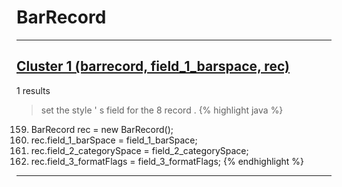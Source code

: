 # BarRecord

***

## [Cluster 1 (barrecord, field_1_barspace, rec)](./1)
1 results
> set the style ' s field for the 8 record . 
{% highlight java %}
159. BarRecord rec = new BarRecord();
161. rec.field_1_barSpace = field_1_barSpace;
162. rec.field_2_categorySpace = field_2_categorySpace;
163. rec.field_3_formatFlags = field_3_formatFlags;
{% endhighlight %}

***

